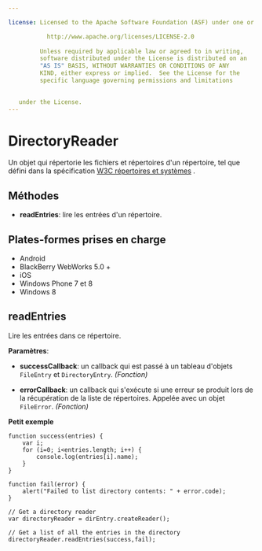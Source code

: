 ```yaml
---

license: Licensed to the Apache Software Foundation (ASF) under one or more contributor license agreements. See the NOTICE file distributed with this work for additional information regarding copyright ownership. The ASF licenses this file to you under the Apache License, Version 2.0 (the "License"); you may not use this file except in compliance with the License. You may obtain a copy of the License at

           http://www.apache.org/licenses/LICENSE-2.0
    
         Unless required by applicable law or agreed to in writing,
         software distributed under the License is distributed on an
         "AS IS" BASIS, WITHOUT WARRANTIES OR CONDITIONS OF ANY
         KIND, either express or implied.  See the License for the
         specific language governing permissions and limitations
    

   under the License.
---
```


# DirectoryReader

Un objet qui répertorie les fichiers et répertoires d'un répertoire, tel que défini dans la spécification [W3C répertoires et systèmes][1] .

 [1]: http://www.w3.org/TR/file-system-api/

## Méthodes

*   **readEntries**: lire les entrées d'un répertoire.

## Plates-formes prises en charge

*   Android
*   BlackBerry WebWorks 5.0 +
*   iOS
*   Windows Phone 7 et 8
*   Windows 8

## readEntries

Lire les entrées dans ce répertoire.

**Paramètres**:

*   **successCallback**: un callback qui est passé à un tableau d'objets `FileEntry` et `DirectoryEntry`. *(Fonction)*

*   **errorCallback**: un callback qui s'exécute si une erreur se produit lors de la récupération de la liste de répertoires. Appelée avec un objet `FileError`. *(Fonction)*

**Petit exemple**

    function success(entries) {
        var i;
        for (i=0; i<entries.length; i++) {
            console.log(entries[i].name);
        }
    }
    
    function fail(error) {
        alert("Failed to list directory contents: " + error.code);
    }
    
    // Get a directory reader
    var directoryReader = dirEntry.createReader();
    
    // Get a list of all the entries in the directory
    directoryReader.readEntries(success,fail);